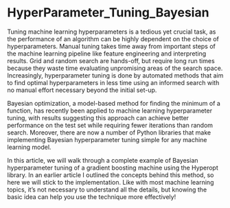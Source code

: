 # HyperParameter_Tuning_Bayesian

Tuning machine learning hyperparameters is a tedious yet crucial task, as the performance of an algorithm can be highly dependent on the choice of hyperparameters. Manual tuning takes time away from important steps of the machine learning pipeline like feature engineering and interpreting results. Grid and random search are hands-off, but require long run times because they waste time evaluating unpromising areas of the search space. Increasingly, hyperparameter tuning is done by automated methods that aim to find optimal hyperparameters in less time using an informed search with no manual effort necessary beyond the initial set-up.

Bayesian optimization, a model-based method for finding the minimum of a function, has recently been applied to machine learning hyperparameter tuning, with results suggesting this approach can achieve better performance on the test set while requiring fewer iterations than random search. Moreover, there are now a number of Python libraries that make implementing Bayesian hyperparameter tuning simple for any machine learning model.

In this article, we will walk through a complete example of Bayesian hyperparameter tuning of a gradient boosting machine using the Hyperopt library. In an earlier article I outlined the concepts behind this method, so here we will stick to the implementation. Like with most machine learning topics, it’s not necessary to understand all the details, but knowing the basic idea can help you use the technique more effectively!
